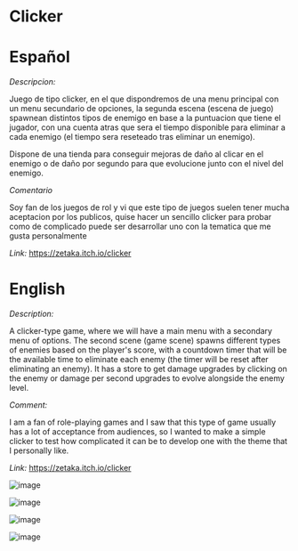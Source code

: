 # Clicker

# Español

*Descripcion:* 

Juego de tipo clicker, en el que dispondremos de una menu principal con un menu secundario de opciones, la segunda escena (escena de juego) spawnean distintos tipos de enemigo en base a la puntuacion que tiene el jugador, con una cuenta atras que sera el tiempo disponible para eliminar a cada enemigo (el tiempo sera reseteado tras eliminar un enemigo).

Dispone de una tienda para conseguir mejoras de daño al clicar en el enemigo o de daño por segundo para que evolucione junto con el nivel del enemigo.


*Comentario*

Soy fan de los juegos de rol y vi que este tipo de juegos suelen tener mucha aceptacion por los publicos, quise hacer un sencillo clicker para probar como de complicado puede ser desarrollar uno con la tematica que me gusta personalmente

*Link:*
https://zetaka.itch.io/clicker

# English

*Description:*

A clicker-type game, where we will have a main menu with a secondary menu of options. The second scene (game scene) spawns different types of enemies based on the player's score, with a countdown timer that will be the available time to eliminate each enemy (the timer will be reset after eliminating an enemy). It has a store to get damage upgrades by clicking on the enemy or damage per second upgrades to evolve alongside the enemy level.

*Comment:* 

I am a fan of role-playing games and I saw that this type of game usually has a lot of acceptance from audiences, so I wanted to make a simple clicker to test how complicated it can be to develop one with the theme that I personally like.

*Link:*
https://zetaka.itch.io/clicker

![image](https://github.com/franvazquezporras/Clicker/assets/45006637/b878dd57-785c-453d-90c4-041f83782a85)

![image](https://github.com/franvazquezporras/Clicker/assets/45006637/4368497e-791f-4b2a-9470-a4cc4542d7e4)

![image](https://github.com/franvazquezporras/Clicker/assets/45006637/f4b5da46-dfdd-45b0-add3-7555b8801e78)

![image](https://github.com/franvazquezporras/Clicker/assets/45006637/ddbc5d81-a3f9-4ea6-94a2-a106e7305cf0)

